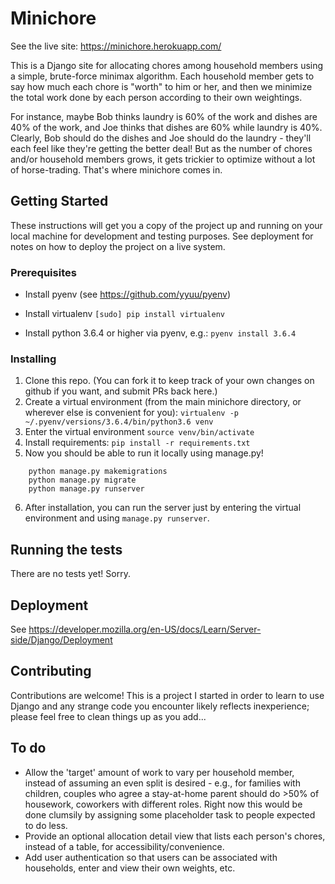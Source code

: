 # Minichore

See the live site: https://minichore.herokuapp.com/

This is a Django site for allocating chores among household members using a simple, brute-force minimax algorithm. Each household member gets to say how much each chore is "worth" to him or her, and then we minimize the total work done by each person according to their own weightings. 

For instance, maybe Bob thinks laundry is 60% of the work and 
dishes are 40% of the work, and Joe thinks that dishes are 60% while laundry is 40%. Clearly, Bob should do the dishes and Joe should do the laundry - they'll each feel like they're getting the better deal! But as the number of chores and/or household members grows, it gets trickier to optimize without a lot of horse-trading. That's where minichore comes in.

## Getting Started

These instructions will get you a copy of the project up and running on your local machine for development and testing purposes. See deployment for notes on how to deploy the project on a live system.

### Prerequisites

- Install pyenv (see https://github.com/yyuu/pyenv)

- Install virtualenv
  `[sudo] pip install virtualenv`

- Install python 3.6.4 or higher via pyenv, e.g.:
  `pyenv install 3.6.4`

### Installing

1. Clone this repo. (You can fork it to keep track of your own changes on github if you want, and submit PRs back here.)
2. Create a virtual environment (from the main minichore directory, or wherever else is convenient for you):
  `virtualenv -p ~/.pyenv/versions/3.6.4/bin/python3.6 venv`
3. Enter the virtual environment
   `source venv/bin/activate`
4. Install requirements:
  `pip install -r requirements.txt`
5. Now you should be able to run it locally using manage.py!
  ```
      python manage.py makemigrations
      python manage.py migrate
      python manage.py runserver
   ```
6. After installation, you can run the server just by entering the virtual environment and using `manage.py runserver`.

## Running the tests

There are no tests yet! Sorry. 

## Deployment

See https://developer.mozilla.org/en-US/docs/Learn/Server-side/Django/Deployment

## Contributing

Contributions are welcome! This is a project I started in order to learn to use Django and any strange code you encounter likely reflects inexperience; please feel free to clean things up as you add...

## To do

- Allow the 'target' amount of work to vary per household member, instead of assuming an even split is desired - e.g., for families with children, couples who agree a stay-at-home parent should do >50% of housework, coworkers with different roles. Right now this would be done clumsily by assigning some placeholder task to people expected to do less.
- Provide an optional allocation detail view that lists each person's chores, instead of a table, for accessibility/convenience.
- Add user authentication so that users can be associated with households, enter and view their own weights, etc.